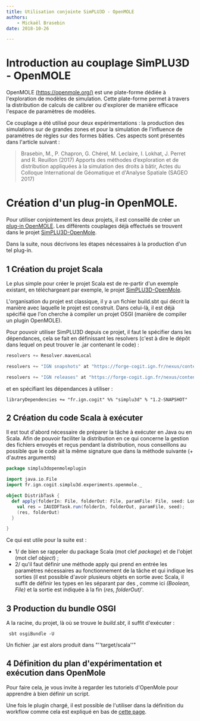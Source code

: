 ```yaml
---
title: Utilisation conjointe SimPLU3D - OpenMOLE
authors:
    - Mickaël Brasebin
date: 2018-10-26

---
```


# Introduction au couplage SimPLU3D - OpenMOLE

OpenMOLE [(https://openmole.org/)](https://openmole.org/) est une plate-forme dédiée à l'exploration de modèles de simulation. Cette plate-forme permet à travers la distribution de calculs de calibrer ou d'explorer de manière efficace l'espace de paramètres de modèles.

Ce couplage a été utilisé pour deux expérimentations : la production des simulations sur de grandes zones et pour la simulation de l'influence de paramètres de règles sur des formes bâties. Ces aspects sont présentés dans l'article suivant :

> Brasebin, M., P. Chapron, G. Chérel, M. Leclaire, I. Lokhat, J. Perret and R. Reuillon (2017) Apports des méthodes d’exploration et de distribution appliquées à la simulation des droits à bâtir, Actes du Colloque International de Géomatique et d'Analyse Spatiale (SAGEO 2017)


# Création d'un plug-in OpenMOLE.

Pour utiliser conjointement les deux projets, il est conseillé de créer un [plug-in OpenMOLE](https://openmole.org/Plugin+Development.html). Les différents couplages  déjà effectués se trouvent dans le projet [SimPLU3D-OpenMole](https://github.com/SimPLU3D/simplu3D-openmole).

Dans la suite, nous décrivons les étapes nécessaires à la production d'un tel plug-in.

## 1 Création du projet Scala

Le plus simple pour créer le projet Scala est de re-partir d'un exemple existant, en téléchargeant par exemple, le projet [SimPLU3D-OpenMole](https://github.com/SimPLU3D/simplu3D-openmole).

L'organisation du projet est classique, il y a un fichier build.sbt qui décrit la manière avec laquelle le projet est construit. Dans celui-là, il est déjà spécifié que l'on cherche à compiler un projet OSGI (manière de compiler un plugin OpenMOLE).

Pour pouvoir utiliser SimPLU3D depuis ce projet, il faut le spécifier dans les dépendances, cela se fait en définissant les resolvers (c'est à dire le dépôt dans lequel on peut trouver le .jar contenant le code)   :

```scala
resolvers += Resolver.mavenLocal

resolvers += "IGN snapshots" at "https://forge-cogit.ign.fr/nexus/content/repositories/snapshots/"

resolvers += "IGN releases" at "https://forge-cogit.ign.fr/nexus/content/repositories/releases/"
```


et en spécifiant les dépendances à utiliser :
```
libraryDependencies += "fr.ign.cogit" %% "simplu3d" % "1.2-SNAPSHOT"
```



## 2 Création du code Scala à exécuter

Il est tout d'abord nécessaire de préparer la tâche à exécuter en Java ou en Scala. Afin de pouvoir faciliter la distribution en ce qui concerne la gestion des fichiers envoyés et reçus pendant la distribution, nous conseillons au possible que le code ait la même signature que dans la méthode suivante (+ d'autres arguments)

```scala
package simplu3dopenmoleplugin

import java.io.File
import fr.ign.cogit.simplu3d.experiments.openmole._

object DistribTask {
  def apply(folderIn: File, folderOut: File, paramFile: File, seed: Long): (Boolean, File) = {
    val res = IAUIDFTask.run(folderIn, folderOut, paramFile, seed);
    (res, folderOut)
  }

}
```

Ce qui est utile pour la suite est :
* 1/ de bien se rappeler du package Scala (mot clef *package*) et de l'objet (mot clef *object*) ;
* 2/ qu'il faut définir une méthode apply qui prend en entrée les paramètres nécessaires au fonctionnement de la tâche et qui indique les sorties (il est possible d'avoir plusieurs objets en sortie avec Scala, il suffit de définir les types en les séparant par des , comme ici  *(Boolean, File)* et la sortie est indiquée à la fin  (*res, folderOut)*'.

## 3 Production du bundle OSGI

A la racine, du projet, là où se trouve le *build.sbt*, il suffit d'exécuter :

```
 sbt osgiBundle -U
```


Un fichier .jar est alors produit dans "''target/scala''"


## 4 Définition du plan d'expérimentation et exécution dans OpenMole

Pour faire cela, je vous invite à regarder les tutoriels d'OpenMole pour apprendre à bien définir un script.

Une fois le plugin chargé, il est possible de l'utiliser dans la définition du workflow comme cela est expliqué en bas de [cette page](https://openmole.org/Plugin+Development.html).
